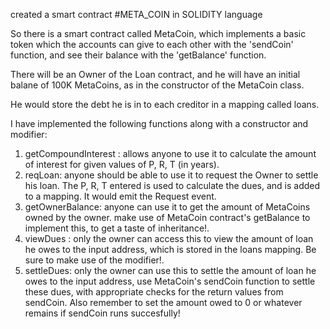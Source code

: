 created a smart contract #META_COIN in SOLIDITY language

So there is a smart contract called MetaCoin, which implements a basic token which the accounts can give to each other with the 'sendCoin' function, and see their balance with the 'getBalance' function.

There will be an Owner of the Loan contract, and he will have an initial balane of 100K MetaCoins, as in the constructor of the MetaCoin class.

He would store the debt he is in to each creditor in a mapping called loans.

I have implemented the following functions along with a constructor and modifier:
1. getCompoundInterest : allows anyone to use it to calculate the amount of interest for given values of P, R, T (in years).                                                                                          
2. reqLoan: anyone should be able to use it to request the Owner to settle his loan. The P, R, T entered is used to calculate the dues, and is added to a mapping. It would emit the Request event.                                                                                                                                                                       
3. getOwnerBalance: anyone can use it to get the amount of MetaCoins owned by the owner. make use of MetaCoin contract's getBalance to implement this, to get a taste of inheritance!. 
4.  viewDues : only the owner can access this to view the amount of loan he owes to the input address, which is stored in the loans mapping. Be sure to make use of the modifier!.                                                                                                                                                                         
5.  settleDues: only the owner can use this to settle the amount of loan he owes to the input address, use MetaCoin's sendCoin function to settle these dues, with appropriate checks for the return values from sendCoin. Also remember to set the amount owed to 0 or whatever remains if sendCoin runs succesfully!                                                                                                                                                                                                                                                                                                                                                                               




